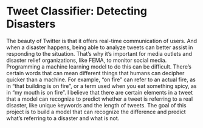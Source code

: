 # Tweet Classifier: Detecting Disasters

The beauty of Twitter is that it offers real-time communication of users. And when a disaster happens, being able to analyze tweets can better assist in responding to the situation. That’s why it’s important for media outlets and disaster relief organizations, like FEMA, to monitor social media. Programming a machine learning model to do this can be difficult. There’s certain words that can mean different things that humans can decipher quicker than a machine. For example, “on fire” can refer to an actual fire, as in “that building is on fire”, or a term used when you eat something spicy, as in “my mouth is on fire”. I believe that there are certain elements in a tweet that a model can recognize to predict whether a tweet is referring to a real disaster, like unique keywords and the length of tweets. The goal of this project is to build a model that can recognize the difference and predict what’s referring to a disaster and what is not.
